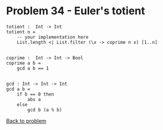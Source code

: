 # Problem 34 - Euler's totient 

```
totient :  Int -> Int
totient n = 
    -- your implementation here
    List.length <| List.filter (\x -> coprime n x) [1..n]


coprime :  Int -> Int -> Bool
coprime a b = 
    gcd a b == 1


gcd : Int -> Int -> Int 
gcd a b =
    if b == 0 then  
        abs a
    else
        gcd b (a % b)
```
[Back to problem](problem_34.md)